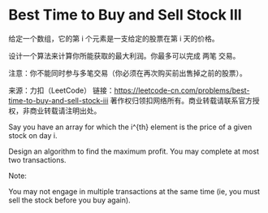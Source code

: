 # Best Time to Buy and Sell Stock III 


给定一个数组，它的第 i 个元素是一支给定的股票在第 i 天的价格。

设计一个算法来计算你所能获取的最大利润。你最多可以完成 两笔 交易。

注意：你不能同时参与多笔交易（你必须在再次购买前出售掉之前的股票）。

来源：力扣（LeetCode）
链接：https://leetcode-cn.com/problems/best-time-to-buy-and-sell-stock-iii
著作权归领扣网络所有。商业转载请联系官方授权，非商业转载请注明出处。

Say you have an array for which the i^{th} element is the price of a given stock on day i.  

Design an algorithm to find the maximum profit. You may complete at most two transactions.  

Note:  

You may not engage in multiple transactions at the same time (ie, you must sell the stock before you buy again).  



